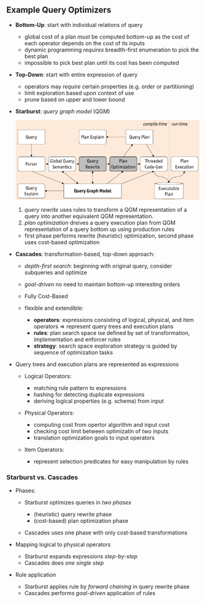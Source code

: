 ## Example Query Optimizers

* **Bottom-Up**: start with individual relations of query

    * global cost of a plan _must_ be computed bottom-up as the cost of each operator depends on the cost of its inputs
    * dynamic programming _requires_ breadth-first enumeration to pick the best plan
    * impossible to pick best plan until its cost has been computed

* **Top-Down**: start with entire expression of query

    * operators may _require_ certain properties (e.g. order or partitioning)
    * limit exploration based upon context of use
    * prune based on upper and lower bound

* **Starburst**: _query graph model_ (QGM)

    ![Query Graph Model: Query Compiler Overview](images/QueryGraphModel.png)

    1. _query rewrite_ uses rules to transform a QGM representation of a query into another equivalent QGM representation.
    2. _plan optimization_ dreives a query execution plan from QGM representation of a query bottom up using production rules
    * first phase performs rewrite (heuristic) optimization, second phase uses cost-based optimization

* **Cascades**: transformation-based, top-down approach:

    * _depth-first search_: beginning with original query, consider subqueries and optimize
    * _goal-driven_ no need to maintain bottom-up interesting orders
    * Fully Cost-Based
    * flexible and extendible:
    
        * **operators**: expressions consisting of logical, physical, and item operators => represent query trees and execution plans
        * **rules**: plan search space ise defined by set of transformation, implementation and enforcer rules
        * **strategy**: search space exploration strategy is guided by sequence of optimization tasks

* Query trees and execution plans are represented as expressions

    * Logical Operators:
    
        * matching rule pattern to expressions
        * hashing for detecting duplicate expressions
        * deriving logical properties (e.g. schema) from input
    
    * Physical Operators:
    
        * computing cost from opertor algorithm and input cost
        * checking cost limit between optimizatin of two inputs
        * translation optimization goals to input operators
    
    * Item Operators:
    
        * represent selection predicates for easy manipulation by rules

### Starburst vs. Cascades

* Phases:

    * Starburst optimizes queries in _two phases_

        * (heuristic) query rewrite phase
        * (cost-based) plan optimization phase

    * Cascades uses one phase with only cost-based transformations

* Mapping logical to physical operators

    * Starburst expands expressions _step-by-step_
    * Cascades does _one single step_

* Rule application

    * Starburst applies rule by _forward chaining_ in query rewrite phase
    * Cascades performs _goal-driven_ application of rules






